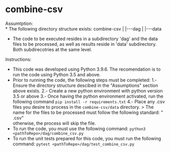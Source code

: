 # combine-csv


Assumtption:  
	* The following directory structure exists:
			combine-csv
				|
				|---dag
				|
				|---data
       
	
  * The code to be executed resides in a subdirectory 'dag' and the data files to be processed, as well as results reside in 'data' subdirectory.  Both subdirecotries at the same level. 
    
Instructions:
  * This code was developed using Python 3.9.6.  The recomendation is to run the code using Python 3.5 and above.
  * Prior to running the code, the following steps must be completed:
      1.- Ensure the directory structure descibed in the "Assumptions" section above exists.
      2.- Create a new python environment with python version 3.5 or above
      3.- Once having the python environment activated, run the following command `pip install -r requirements.txt`
      4.- Place any .csv files you desire to process in the `combine-csv/data` directory.
          > The name for the files to be processed must follow the following standard:  "<Description or region> <Environment> <Optional numeric value>.csv"         
            otherwise, the process will skip the file.
  * To run the code, you must use the following command:  `python3 <pathToRepo>/dag/combine_csv.py`
  * To run the unit tests prepared for this code, you must run the following command:  `pytest <pathToRepo>/dag/test_combine_csv.py`
  
